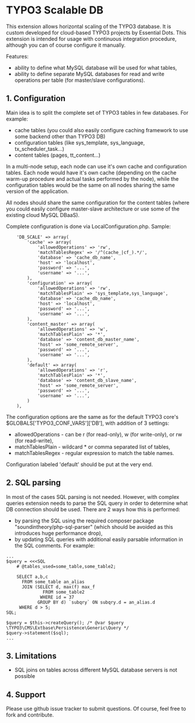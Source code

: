 TYPO3 Scalable DB
===========

This extension allows horizontal scaling of the TYPO3 database. It is custom developed for cloud-based TYPO3 projects by Essential Dots. This extension is intended for usage with continuous integration procedure, although you can of course configure it manually.

Features:

* ability to define what MySQL database will be used for what tables,
* ability to define separate MySQL databases for read and write operations per table (for master/slave configurations).

## 1. Configuration

Main idea is to split the complete set of TYPO3 tables in few databases. For example:

* cache tables (you could also easily configure caching framework to use some backend other than TYPO3 DB)
* configuration tables (like sys_template, sys_language, tx_scheduler_task...)
* content tables (pages, tt_content...)

In a multi-node setup, each node can use it's own cache and configuration tables. Each node would have it's own cache (depending on the cache warm-up procedure and actual tasks performed by the node), while the configuration tables would be the same on all nodes sharing the same version of the application.

All nodes should share the same configuration for the content tables (where you could easily configure master-slave architecture or use some of the existing cloud MySQL DBaaS).

Complete configuration is done via LocalConfiguration.php. Sample:

```
	'DB_SCALE' => array(
		'cache' => array(
			'allowedOperations' => 'rw',
			'matchTablesRegex' => '/^(cache_|cf_).*/',
			'database' => 'cache_db_name',
			'host' => 'localhost',
			'password' => '...',
			'username' => '...',
		),
		'configuration' => array(
			'allowedOperations' => 'rw',
			'matchTablesPlain' => 'sys_template,sys_language',
			'database' => 'cache_db_name',
			'host' => 'localhost',
			'password' => '...',
			'username' => '...',
		),
		'content_master' => array(
			'allowedOperations' => 'w',
			'matchTablesPlain' => '*',
			'database' => 'content_db_master_name',
			'host' => 'some_remote_server',
			'password' => '...',
			'username' => '...',
		),
		'default' => array(
			'allowedOperations' => 'r',
			'matchTablesPlain' => '*',
			'database' => 'content_db_slave_name',
			'host' => 'some_remote_server',
			'password' => '...',
			'username' => '...',
		)
	),
```

The configuration options are the same as for the default TYPO3 core's $GLOBALS['TYPO3_CONF_VARS']['DB'], with addition of 3 settings:

* allowedOperations - can be r (for read-only), w (for write-only), or rw (for read-write),
* matchTablesPlain - wildcard * or comma separated list of tables,
* matchTablesRegex - regular expression to match the table names.

Configuration labeled 'default' should be put at the very end.

## 2. SQL parsing

In most of the cases SQL parsing is not needed. However, with complex queries extension needs to parse the SQL query in order to determine what DB connection should be used. There are 2 ways how this is performed:

* by parsing the SQL using the required composer package "soundintheory/php-sql-parser" (which should be avoided as this introduces huge performance drop),
* by updating SQL queries with additional easily parsable information in the SQL comments. For example:

```
...
$query = <<<SQL
    # @tables_used=some_table,some_table2;

    SELECT a,b,c
      FROM some_table an_alias
      JOIN (SELECT d, max(f) max_f
              FROM some_table2
             WHERE id = 37
            GROUP BY d) `subqry` ON subqry.d = an_alias.d
     WHERE d > 5;
SQL;

$query = $this->createQuery(); /* @var $query \TYPO3\CMS\Extbase\Persistence\Generic\Query */
$query->statement($sql);
...
```

## 3. Limitations

* SQL joins on tables across different MySQL database servers is not possible

## 4. Support

Please use github issue tracker to submit questions. Of course, feel free to fork and contribute.
